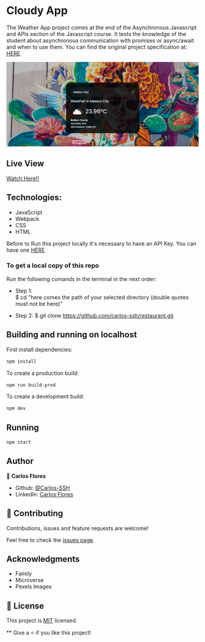 # Cloudy App

The Weather App project comes at the end of the Asynchronous Javascript and APIs section of the Javascript course. It tests the knowledge of the student about asynchronous communication with promises or async/await and when to use them. You can find the original project specification at: [HERE](https://www.theodinproject.com/courses/javascript/lessons/weather-app)


![screenshot](./Resources/1.png)


## Live View

[Watch Here!!](https://rawcdn.githack.com/carlos-ssh/Restaurant/5c53245a6602c660b9add527e547b8b4690e2344/dist/index.html)
## Technologies:
- JavaScript
- Webpack
- CSS
- HTML

Before to Run this project locally it's necessary to have an API Key. You can have one [HERE](https://openweathermap.org/api)
### To get a local copy of this repo

Run the following comands in the terminal in the next order:

- Step 1:  
  $ cd "here comes the path of your selected directory (double quotes must not be here)"

- Step 2:
  $ git clone https://github.com/carlos-ssh/restaurant.git


## Building and running on localhost

First install dependencies:

```sh
npm install
```

To create a production build:

```sh
npm run build-prod
```

To create a development build:

```sh
npm dev
```

## Running

```sh
npm start
```

## Author

👤 **Carlos Flores**

- Github: [@Carlos-SSH](https://github.com/carlos-ssh)
- LinkedIn: [Carlos Flores](https://www.linkedin.com/in/carlos-ssh/)

## 🤝 Contributing

Contributions, issues and feature requests are welcome!

Feel free to check the [issues page](https://github.com/carlos-ssh/restaurant/issues).

## Acknowledgments

- Family
- Microverse
- Pexels Images


## 📝 License

This project is [MIT](LICENSE) licensed.

\*\*
Give a ⭐️ if you like this project!